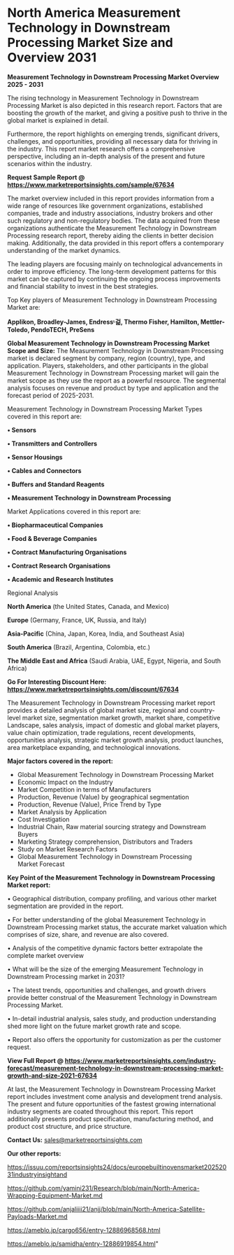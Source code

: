 # North America Measurement Technology in Downstream Processing Market Size and Overview 2031

<Strong> Measurement Technology in Downstream Processing Market Overview 2025 - 2031</strong>

The rising technology in Measurement Technology in Downstream Processing Market is also depicted in this research report. Factors that are boosting the growth of the market, and giving a positive push to thrive in the global market is explained in detail.

Furthermore, the report highlights on emerging trends, significant drivers, challenges, and opportunities, providing all necessary data for thriving in the industry. This report market research offers a comprehensive perspective, including an in-depth analysis of the present and future scenarios within the industry.

<strong>Request Sample Report @ <a href=https://www.marketreportsinsights.com/sample/67634>https://www.marketreportsinsights.com/sample/67634</a></strong>

The market overview included in this report provides information from a wide range of resources like government organizations, established companies, trade and industry associations, industry brokers and other such regulatory and non-regulatory bodies. The data acquired from these organizations authenticate the Measurement Technology in Downstream Processing research report, thereby aiding the clients in better decision making. Additionally, the data provided in this report offers a contemporary understanding of the market dynamics.

The leading players are focusing mainly on technological advancements in order to improve efficiency. The long-term development patterns for this market can be captured by continuing the ongoing process improvements and financial stability to invest in the best strategies.

Top Key players of Measurement Technology in Downstream Processing Market are:

<strong>Applikon, Broadley-James, Endressᶫ걺, Thermo Fisher, Hamilton, Mettler-Toledo, PendoTECH, PreSens</strong>

<strong><b>Global Measurement Technology in Downstream Processing Market Scope and Size:</b></strong>
The Measurement Technology in Downstream Processing market is declared segment by company, region (country), type, and application. Players, stakeholders, and other participants in the global Measurement Technology in Downstream Processing market will gain the market scope as they use the report as a powerful resource. The segmental analysis focuses on revenue and product by type and application and the forecast period of 2025-2031.

Measurement Technology in Downstream Processing Market Types covered in this report are:

<strong>• Sensors

• Transmitters and Controllers

• Sensor Housings

• Cables and Connectors

• Buffers and Standard Reagents

• Measurement Technology in Downstream Processing</strong>

Market Applications covered in this report are:

<strong>• Biopharmaceutical Companies

• Food & Beverage Companies

• Contract Manufacturing Organisations

• Contract Research Organisations

• Academic and Research Institutes</strong> 

Regional Analysis

<strong>North America</strong> (the United States, Canada, and Mexico)

<strong>Europe</strong> (Germany, France, UK, Russia, and Italy)

<strong>Asia-Pacific</strong> (China, Japan, Korea, India, and Southeast Asia)

<strong>South America</strong> (Brazil, Argentina, Colombia, etc.)

<strong>The Middle East and Africa</strong> (Saudi Arabia, UAE, Egypt, Nigeria, and South Africa)

<strong>Go For Interesting Discount Here: <a href=https://www.marketreportsinsights.com/discount/67634>https://www.marketreportsinsights.com/discount/67634</a></strong>

The Measurement Technology in Downstream Processing market report provides a detailed analysis of global market size, regional and country-level market size, segmentation market growth, market share, competitive Landscape, sales analysis, impact of domestic and global market players, value chain optimization, trade regulations, recent developments, opportunities analysis, strategic market growth analysis, product launches, area marketplace expanding, and technological innovations.

<strong><b>Major factors covered in the report:</b></strong>
<ul>
  <li>Global Measurement Technology in Downstream Processing Market </li>
  <li>Economic Impact on the Industry</li>
  <li>Market Competition in terms of Manufacturers</li>
  <li>Production, Revenue (Value) by geographical segmentation</li>
  <li>Production, Revenue (Value), Price Trend by Type</li>
  <li>Market Analysis by Application</li>
  <li>Cost Investigation</li>
  <li>Industrial Chain, Raw material sourcing strategy and Downstream Buyers</li>
  <li>Marketing Strategy comprehension, Distributors and Traders</li>
  <li>Study on Market Research Factors</li>
  <li>Global Measurement Technology in Downstream Processing Market Forecast</li>
</ul>

<strong><b>Key Point of the Measurement Technology in Downstream Processing Market report:</b></strong>

• Geographical distribution, company profiling, and various other market segmentation are provided in the report.

• For better understanding of the global Measurement Technology in Downstream Processing market status, the accurate market valuation which comprises of size, share, and revenue are also covered.

• Analysis of the competitive dynamic factors better extrapolate the complete market overview

• What will be the size of the emerging Measurement Technology in Downstream Processing market in 2031?

• The latest trends, opportunities and challenges, and growth drivers provide better construal of the Measurement Technology in Downstream Processing Market.

• In-detail industrial analysis, sales study, and production understanding shed more light on the future market growth rate and scope.

• Report also offers the opportunity for customization as per the customer request.

<strong><b>View Full Report @ <a href=https://www.marketreportsinsights.com/industry-forecast/measurement-technology-in-downstream-processing-market-growth-and-size-2021-67634>https://www.marketreportsinsights.com/industry-forecast/measurement-technology-in-downstream-processing-market-growth-and-size-2021-67634</a></b></strong>


At last, the Measurement Technology in Downstream Processing Market report includes investment come analysis and development trend analysis. The present and future opportunities of the fastest growing international industry segments are coated throughout this report. This report additionally presents product specification, manufacturing method, and product cost structure, and price structure.

<strong>Contact Us:</strong>
sales@marketreportsinsights.com

<strong>Our other reports:</strong>

<a href=https://issuu.com/reportsinsights24/docs/europebuiltinovensmarket20252031industryinsightand>https://issuu.com/reportsinsights24/docs/europebuiltinovensmarket20252031industryinsightand</a>

<a href=https://github.com/yamini231/Research/blob/main/North-America-Wrapping-Equipment-Market.md>https://github.com/yamini231/Research/blob/main/North-America-Wrapping-Equipment-Market.md</a>

<a href=https://github.com/anjaliiii21/anjj/blob/main/North-America-Satellite-Payloads-Market.md>https://github.com/anjaliiii21/anjj/blob/main/North-America-Satellite-Payloads-Market.md</a>

<a href=https://ameblo.jp/cargo656/entry-12886968568.html>https://ameblo.jp/cargo656/entry-12886968568.html</a>

<a href=https://ameblo.jp/samidha/entry-12886919854.html>https://ameblo.jp/samidha/entry-12886919854.html</a>"
